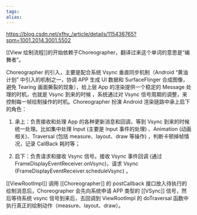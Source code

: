 ```yaml
---
tags: 
alias:
---
```

https://blog.csdn.net/xfhy_/article/details/115436765?spm=1001.2014.3001.5502

[[View 绘制流程]]的开始依赖于Choreographer，翻译过来这个单词的意思是“编舞者”。


Choreographer 的引入，主要是配合系统 Vsync 垂直同步机制（Android “黄油计划” 中引入的机制之一，协调 APP 生成 UI 数据和 SurfaceFlinger 合成图像，避免 Tearing 画面撕裂的现象），给上层 App 的渲染提供一个稳定的 Message 处理的时机，也就是 Vsync 到来的时候 ，系统通过对 Vsync 信号周期的调整，来控制每一帧绘制操作的时机。Choreographer 扮演 Android 渲染链路中承上启下的角色：

1. 承上：负责接收和处理 App 的各种更新消息和回调，等到 Vsync 到来的时候统一处理。比如集中处理 Input (主要是 Input 事件的处理) 、Animation (动画相关)、Traversal (包括 measure、layout、draw 等操作) ，判断卡顿掉帧情况，记录 CallBack 耗时等；
    
2. 启下：负责请求和接收 Vsync 信号。接收 Vsync 事件回调 (通过 FrameDisplayEventReceiver.onVsync)，请求 Vsync (FrameDisplayEventReceiver.scheduleVsync) 。

[[ViewRootImpl]] 调用 [[Choreographer]] 的 postCallback 接口放入待执行的绘制消息后，Choreographer 会先向系统申请 APP 类型的 [[VSync]] 信号，然后等待系统 vsync 信号到来后，去回调到 ViewRootImpl 的 doTraversal 函数中执行真正的绘制动作（measure、layout、draw）。